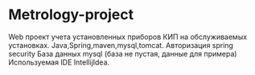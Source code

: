 # Metrology-project
Web проект учета установленных приборов КИП
на обслуживаемых установках.
Java,Spring,maven,mysql,tomcat.
Авторизация spring security
База данных mysql
(база не пустая, данные для примера)
Используемая IDE IntellijIdea.
